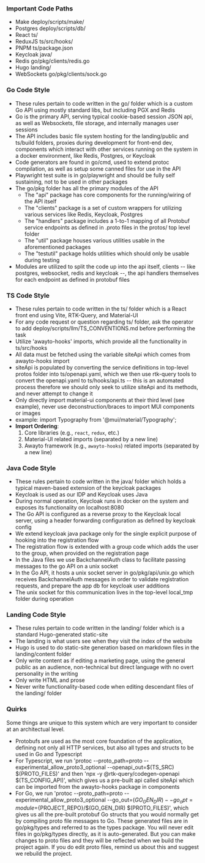 ### Important Code Paths
- Make deploy/scripts/make/
- Postgres deploy/scripts/db/
- React ts/
- ReduxJS ts/src/hooks/
- PNPM ts/package.json
- Keycloak java/
- Redis go/pkg/clients/redis.go
- Hugo landing/
- WebSockets go/pkg/clients/sock.go

### Go Code Style
- These rules pertain to code written in the go/ folder which is a custom Go API using mostly standard libs, but including PGX and Redis
- Go is the primary API, serving typical cookie-based session JSON api, as well as Websockets, file storage, and internally manages user sessions
- The API includes basic file system hosting for the landing/public and ts/build folders, proxies during development for front-end dev, components which interact with other services running on the system in a docker environment, like Redis, Postgres, or Keycloak
- Code generators are found in go/cmd, used to extend protoc compilation, as well as setup some canned files for use in the API
- Playwright test suite is in go/playwright and should be fully self sustaining, not to be used in other packages
- The go/pkg folder has all the primary modules of the API
    - The "api" package has core components for the running/wiring of the API itself
    - The "clients" package is a set of custom wrappers for utilizing various services like Redis, Keycloak, Postgres
    - The "handlers" package includes a 1-to-1 mapping of all Protobuf service endpoints as defined in .proto files in the protos/ top level folder
    - The "util" package houses various utilities usable in the aforementioned packages
    - The "testutil" package holds utilities which should only be usable during testing
- Modules are utilized to split the code up into the api itself, clients -- like postgres, websocket, redis and keycloak --, the api handlers themselves for each endpoint as defined in protobuf files

### TS Code Style
- These rules pertain to code written in the ts/ folder which is a React front end using Vite, RTK-Query, and Material-UI
- For any code request or question regarding ts/ folder, ask the operator to add deploy/scripts/llm/TS_CONVENTIONS.md before performing the task
- Utilize 'awayto-hooks' imports, which provide all the functionality in ts/src/hooks
- All data must be fetched using the variable siteApi which comes from awayto-hooks import
- siteApi is populated by converting the service definitions in top-level protos folder into ts/openapi.yaml, which we then use rtk-query tools to convert the openapi.yaml to ts/hooks/api.ts -- this is an automated process therefore we should only seek to utilize siteApi and its methods, and never attempt to change it
- Only directly import material-ui components at their third level (see example), never use deconstruction/braces to import MUI components or images
- example: import Typography from '@mui/material/Typography';
- **Import Ordering**:
    1.  Core libraries (e.g., `react`, `redux`, etc.)
    2.  Material-UI related imports (separated by a new line)
    3.  Awayto framework (e.g., `awayto-hooks`) related imports (separated by a new line)

### Java Code Style
- These rules pertain to code written in the java/ folder which holds a typical maven-based extension of the keycloak packages
- Keycloak is used as our IDP and Keycloak uses Java
- During normal operation, Keycloak runs in docker on the system and exposes its functionality on localhost:8080
- The Go API is configured as a reverse proxy to the Keycloak local server, using a header forwarding configuration as defined by keycloak config
- We extend keycloak java package only for the single explicit purpose of hooking into the registration flow
- The registration flow is extended with a group code which adds the user to the group, when provided on the registration page
- In the Java files we use BackchannelAuth class to facilitate passing messages to the go API on a unix socket
- In the Go API, it hosts a unix socket server in go/pkg/api/unix.go which receives BackchannelAuth messages in order to validate registration requests, and prepare the app db for keycloak user additions
- The unix socket for this communication lives in the top-level local_tmp folder during operation

### Landing Code Style
- These rules pertain to code written in the landing/ folder which is a standard Hugo-generated static-site
- The landing is what users see when they visit the index of the website
- Hugo is used to do static-site generation based on markdown files in the landing/content folder
- Only write content as if editing a marketing page, using the general public as an audience, non-technical but direct language with no overt personality in the writing
- Only write HTML and prose
- Never write functionality-based code when editing descendant files of the landing/ folder

### Quirks
Some things are unique to this system which are very important to consider at an architectual level.
- Protobufs are used as the most core foundation of the application, defining not only all HTTP services, but also all types and structs to be used in Go and Typescript
- For Typescript, we run 'protoc --proto_path=proto --experimental_allow_proto3_optional --openapi_out=$(TS_SRC) $(PROTO_FILES)' and then 'npx -y @rtk-query/codegen-openapi $(TS_CONFIG_API)', which gives us a pre-built api called siteApi which can be imported from the awayto-hooks package in components
- For Go, we run 'protoc --proto_path=proto --experimental_allow_proto3_optional --go_out=$(GO_GEN_DIR) --go_opt=module=${PROJECT_REPO}/$(GO_GEN_DIR) $(PROTO_FILES)', which gives us all the pre-built protobuf Go structs that you would normally get by compiling proto file messages to Go. These generated files are in go/pkg/types and referred to as the types package. You will never edit files in go/pkg/types directly, as it is auto-generated. But you can make changes to proto files and they will be reflected when we build the project again. If you do edit proto files, remind us about this and suggest we rebuild the project.
